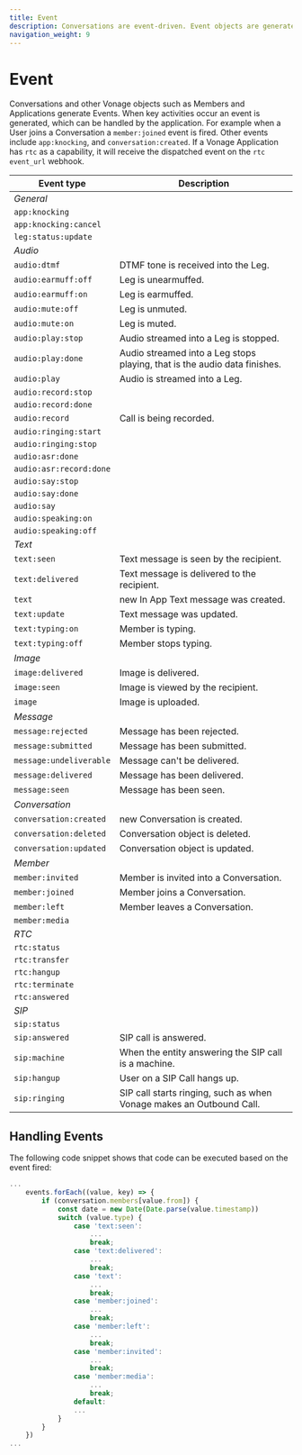 ```yaml
---
title: Event
description: Conversations are event-driven. Event objects are generated when key activities occur.
navigation_weight: 9
---
```


# Event

Conversations and other Vonage objects such as Members and Applications generate Events. When key activities occur an event is generated, which can be handled by the application. For example when a User joins a Conversation a `member:joined` event is fired. Other events include `app:knocking`, and `conversation:created`.
If a Vonage Application has `rtc` as a capability, it will receive the dispatched event on the `rtc` `event_url` webhook.

Event type | Description
----|----
_General_|
`app:knocking` | 
`app:knocking:cancel` | 
`leg:status:update` |
_Audio_|
`audio:dtmf` | DTMF tone is received into the Leg.
`audio:earmuff:off` | Leg is unearmuffed.
`audio:earmuff:on` | Leg is earmuffed.
`audio:mute:off` | Leg is unmuted.
`audio:mute:on` | Leg is muted.
`audio:play:stop` | Audio streamed into a Leg is stopped.
`audio:play:done` | Audio streamed into a Leg stops playing, that is the audio data finishes.
`audio:play` | Audio is streamed into a Leg.
`audio:record:stop` | 
`audio:record:done` | 
`audio:record` | Call is being recorded.
`audio:ringing:start` | 
`audio:ringing:stop` | 
`audio:asr:done` |
`audio:asr:record:done` |
`audio:say:stop` | 
`audio:say:done` | 
`audio:say` | 
`audio:speaking:on` | 
`audio:speaking:off` |
_Text_ |
`text:seen` | Text message is seen by the recipient.
`text:delivered` | Text message is delivered to the recipient.
`text` | new In App Text  message was created.
`text:update` | Text message was updated.
`text:typing:on` | Member is typing.
`text:typing:off` |  Member stops typing.
_Image_ |
`image:delivered` | Image is delivered.
`image:seen` | Image is viewed by the recipient.
`image` | Image is uploaded.
_Message_ |
`message:rejected` | Message has been rejected.
`message:submitted` | Message has been submitted.
`message:undeliverable` | Message can't be delivered.
`message:delivered` | Message has been delivered.
`message:seen` | Message has been seen.
_Conversation_ |
`conversation:created` | new Conversation is created.
`conversation:deleted` | Conversation object is deleted.
`conversation:updated` | Conversation object is updated.
_Member_ |
`member:invited` | Member is invited into a Conversation.
`member:joined` | Member joins a Conversation.
`member:left` | Member leaves a Conversation.
`member:media` |
_RTC_ |
`rtc:status` | 
`rtc:transfer` | 
`rtc:hangup` | 
`rtc:terminate` | 
`rtc:answered` | 
_SIP_ |
`sip:status` | 
`sip:answered` | SIP call is answered.
`sip:machine` | When the entity answering the SIP call is a machine.
`sip:hangup` | User on a SIP Call hangs up.
`sip:ringing` | SIP call starts ringing, such as when Vonage makes an Outbound Call.

## Handling Events

The following code snippet shows that code can be executed based on the event fired:

``` javascript
...
    events.forEach((value, key) => {
        if (conversation.members[value.from]) {
            const date = new Date(Date.parse(value.timestamp))
            switch (value.type) {
                case 'text:seen':
                    ...
                    break;
                case 'text:delivered':
                    ...
                    break;
                case 'text':
                    ...
                    break;
                case 'member:joined':
                    ...
                    break;
                case 'member:left':
                    ...
                    break;
                case 'member:invited':
                    ...
                    break;
                case 'member:media':
                    ...
                    break;
                default:
                ...
            }
        }
    })
...
```
